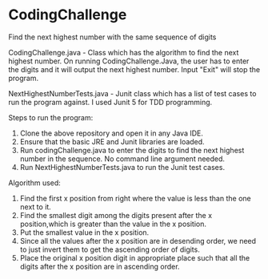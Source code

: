 # CodingChallenge

Find the next highest number with the same sequence of digits

CodingChallenge.java - Class which has the algorithm to find the next highest number.
On running CodingChallenge.Java, the user has to enter the digits and it will output the next highest number.
Input "Exit" will stop the program.

NextHighestNumberTests.java - Junit class which has a list of test cases to run the program against. I used Junit 5 for TDD programming.

Steps to run the program:
1. Clone the above repository and open it in any Java IDE.
2. Ensure that the basic JRE and Junit libraries are loaded.
3. Run codingChallenge.java to enter the digits to find the next highest number in the sequence. No command line argument needed.
4. Run NextHighestNumberTests.java to run the Junit test cases.

Algorithm used:
1. Find the first x position from right where the value is less than the one next to it.
2. Find the smallest digit among the digits present after the x position,which is greater than the value in the x position.
3. Put the smallest value in the x position.
4. Since all the values after the x position are in desending order, we need to just invert them to get the ascending order of digits.
5. Place the original x position digit in appropriate place such that all the digits after the x position are in ascending order.  
